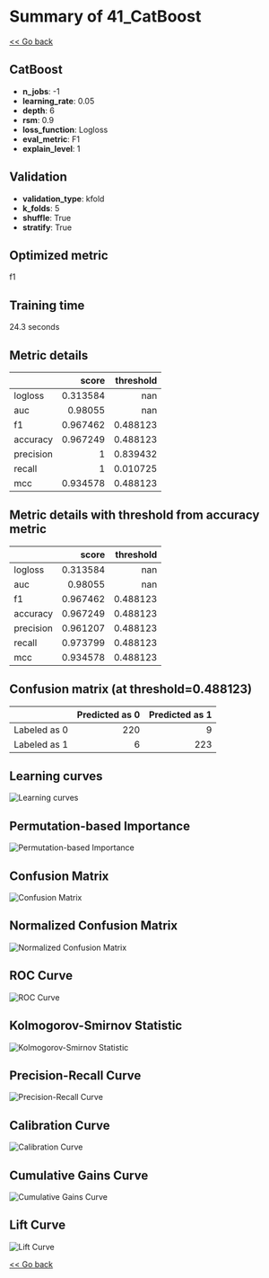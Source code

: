 # Summary of 41_CatBoost

[<< Go back](../README.md)


## CatBoost
- **n_jobs**: -1
- **learning_rate**: 0.05
- **depth**: 6
- **rsm**: 0.9
- **loss_function**: Logloss
- **eval_metric**: F1
- **explain_level**: 1

## Validation
 - **validation_type**: kfold
 - **k_folds**: 5
 - **shuffle**: True
 - **stratify**: True

## Optimized metric
f1

## Training time

24.3 seconds

## Metric details
|           |    score |   threshold |
|:----------|---------:|------------:|
| logloss   | 0.313584 |  nan        |
| auc       | 0.98055  |  nan        |
| f1        | 0.967462 |    0.488123 |
| accuracy  | 0.967249 |    0.488123 |
| precision | 1        |    0.839432 |
| recall    | 1        |    0.010725 |
| mcc       | 0.934578 |    0.488123 |


## Metric details with threshold from accuracy metric
|           |    score |   threshold |
|:----------|---------:|------------:|
| logloss   | 0.313584 |  nan        |
| auc       | 0.98055  |  nan        |
| f1        | 0.967462 |    0.488123 |
| accuracy  | 0.967249 |    0.488123 |
| precision | 0.961207 |    0.488123 |
| recall    | 0.973799 |    0.488123 |
| mcc       | 0.934578 |    0.488123 |


## Confusion matrix (at threshold=0.488123)
|              |   Predicted as 0 |   Predicted as 1 |
|:-------------|-----------------:|-----------------:|
| Labeled as 0 |              220 |                9 |
| Labeled as 1 |                6 |              223 |

## Learning curves
![Learning curves](learning_curves.png)

## Permutation-based Importance
![Permutation-based Importance](permutation_importance.png)
## Confusion Matrix

![Confusion Matrix](confusion_matrix.png)


## Normalized Confusion Matrix

![Normalized Confusion Matrix](confusion_matrix_normalized.png)


## ROC Curve

![ROC Curve](roc_curve.png)


## Kolmogorov-Smirnov Statistic

![Kolmogorov-Smirnov Statistic](ks_statistic.png)


## Precision-Recall Curve

![Precision-Recall Curve](precision_recall_curve.png)


## Calibration Curve

![Calibration Curve](calibration_curve_curve.png)


## Cumulative Gains Curve

![Cumulative Gains Curve](cumulative_gains_curve.png)


## Lift Curve

![Lift Curve](lift_curve.png)



[<< Go back](../README.md)
